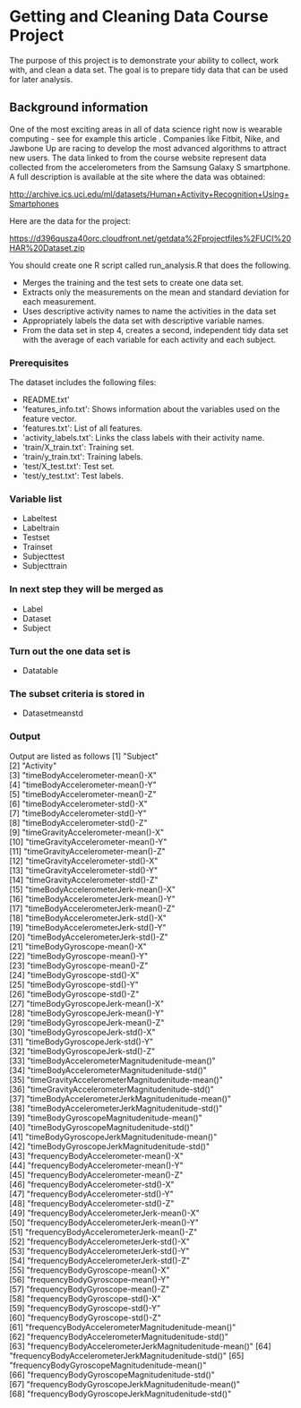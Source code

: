 # Getting and Cleaning Data Course Project

The purpose of this project is to demonstrate your ability to collect, work with, and clean a data set. The goal is to prepare tidy data that can be used for later analysis.

## Background information

One of the most exciting areas in all of data science right now is wearable computing - see for example this article . Companies like Fitbit, Nike, and Jawbone Up are racing to develop the most advanced algorithms to attract new users. The data linked to from the course website represent data collected from the accelerometers from the Samsung Galaxy S smartphone. A full description is available at the site where the data was obtained:

http://archive.ics.uci.edu/ml/datasets/Human+Activity+Recognition+Using+Smartphones

Here are the data for the project:

https://d396qusza40orc.cloudfront.net/getdata%2Fprojectfiles%2FUCI%20HAR%20Dataset.zip

You should create one R script called run_analysis.R that does the following.

- Merges the training and the test sets to create one data set.
- Extracts only the measurements on the mean and standard deviation for each measurement.
- Uses descriptive activity names to name the activities in the data set
- Appropriately labels the data set with descriptive variable names.
- From the data set in step 4, creates a second, independent tidy data set with the average of each variable for each activity and each subject.


### Prerequisites

The dataset includes the following files:

- README.txt'
- 'features_info.txt': Shows information about the variables used on the feature vector.
- 'features.txt': List of all features.
- 'activity_labels.txt': Links the class labels with their activity name.
- 'train/X_train.txt': Training set.
- 'train/y_train.txt': Training labels.
- 'test/X_test.txt': Test set.
- 'test/y_test.txt': Test labels.

### Variable list
- Labeltest 
- Labeltrain
- Testset
- Trainset
- Subjecttest
- Subjecttrain

### In next step they will be merged as
- Label 
- Dataset
- Subject

### Turn out the one data set is 
- Datatable

### The subset criteria is stored in
- Datasetmeanstd

### Output

Output are listed as follows
 [1] "Subject"                                             
 [2] "Activity"                                            
 [3] "timeBodyAccelerometer-mean()-X"                      
 [4] "timeBodyAccelerometer-mean()-Y"                      
 [5] "timeBodyAccelerometer-mean()-Z"                      
 [6] "timeBodyAccelerometer-std()-X"                       
 [7] "timeBodyAccelerometer-std()-Y"                       
 [8] "timeBodyAccelerometer-std()-Z"                       
 [9] "timeGravityAccelerometer-mean()-X"                   
[10] "timeGravityAccelerometer-mean()-Y"                   
[11] "timeGravityAccelerometer-mean()-Z"                   
[12] "timeGravityAccelerometer-std()-X"                    
[13] "timeGravityAccelerometer-std()-Y"                    
[14] "timeGravityAccelerometer-std()-Z"                    
[15] "timeBodyAccelerometerJerk-mean()-X"                  
[16] "timeBodyAccelerometerJerk-mean()-Y"                  
[17] "timeBodyAccelerometerJerk-mean()-Z"                  
[18] "timeBodyAccelerometerJerk-std()-X"                   
[19] "timeBodyAccelerometerJerk-std()-Y"                   
[20] "timeBodyAccelerometerJerk-std()-Z"                   
[21] "timeBodyGyroscope-mean()-X"                          
[22] "timeBodyGyroscope-mean()-Y"                          
[23] "timeBodyGyroscope-mean()-Z"                          
[24] "timeBodyGyroscope-std()-X"                           
[25] "timeBodyGyroscope-std()-Y"                           
[26] "timeBodyGyroscope-std()-Z"                           
[27] "timeBodyGyroscopeJerk-mean()-X"                      
[28] "timeBodyGyroscopeJerk-mean()-Y"                      
[29] "timeBodyGyroscopeJerk-mean()-Z"                      
[30] "timeBodyGyroscopeJerk-std()-X"                       
[31] "timeBodyGyroscopeJerk-std()-Y"                       
[32] "timeBodyGyroscopeJerk-std()-Z"                       
[33] "timeBodyAccelerometerMagnitudenitude-mean()"         
[34] "timeBodyAccelerometerMagnitudenitude-std()"          
[35] "timeGravityAccelerometerMagnitudenitude-mean()"      
[36] "timeGravityAccelerometerMagnitudenitude-std()"       
[37] "timeBodyAccelerometerJerkMagnitudenitude-mean()"     
[38] "timeBodyAccelerometerJerkMagnitudenitude-std()"      
[39] "timeBodyGyroscopeMagnitudenitude-mean()"             
[40] "timeBodyGyroscopeMagnitudenitude-std()"              
[41] "timeBodyGyroscopeJerkMagnitudenitude-mean()"         
[42] "timeBodyGyroscopeJerkMagnitudenitude-std()"          
[43] "frequencyBodyAccelerometer-mean()-X"                 
[44] "frequencyBodyAccelerometer-mean()-Y"                 
[45] "frequencyBodyAccelerometer-mean()-Z"                 
[46] "frequencyBodyAccelerometer-std()-X"                  
[47] "frequencyBodyAccelerometer-std()-Y"                  
[48] "frequencyBodyAccelerometer-std()-Z"                  
[49] "frequencyBodyAccelerometerJerk-mean()-X"             
[50] "frequencyBodyAccelerometerJerk-mean()-Y"             
[51] "frequencyBodyAccelerometerJerk-mean()-Z"             
[52] "frequencyBodyAccelerometerJerk-std()-X"              
[53] "frequencyBodyAccelerometerJerk-std()-Y"              
[54] "frequencyBodyAccelerometerJerk-std()-Z"              
[55] "frequencyBodyGyroscope-mean()-X"                     
[56] "frequencyBodyGyroscope-mean()-Y"                     
[57] "frequencyBodyGyroscope-mean()-Z"                     
[58] "frequencyBodyGyroscope-std()-X"                      
[59] "frequencyBodyGyroscope-std()-Y"                      
[60] "frequencyBodyGyroscope-std()-Z"                      
[61] "frequencyBodyAccelerometerMagnitudenitude-mean()"    
[62] "frequencyBodyAccelerometerMagnitudenitude-std()"     
[63] "frequencyBodyAccelerometerJerkMagnitudenitude-mean()"
[64] "frequencyBodyAccelerometerJerkMagnitudenitude-std()" 
[65] "frequencyBodyGyroscopeMagnitudenitude-mean()"        
[66] "frequencyBodyGyroscopeMagnitudenitude-std()"         
[67] "frequencyBodyGyroscopeJerkMagnitudenitude-mean()"    
[68] "frequencyBodyGyroscopeJerkMagnitudenitude-std()"



